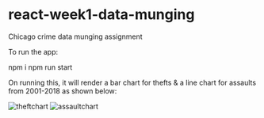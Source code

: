 # react-week1-data-munging
Chicago crime data munging assignment

To run the app:

npm i
npm run start

On running this, it will render a bar chart for thefts & a line chart for assaults from 2001-2018 as shown below:

![theftchart](https://user-images.githubusercontent.com/32638972/45289952-000eb900-b50c-11e8-8d7c-aff05ecc0b8f.png)
![assaultchart](https://user-images.githubusercontent.com/32638972/45289950-ff762280-b50b-11e8-9612-7e43cddaa3a9.png)
